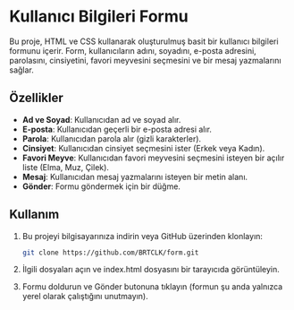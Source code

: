 # Kullanıcı Bilgileri Formu

Bu proje, HTML ve CSS kullanarak oluşturulmuş basit bir kullanıcı bilgileri formunu içerir. Form, kullanıcıların adını, soyadını, e-posta adresini, parolasını, cinsiyetini, favori meyvesini seçmesini ve bir mesaj yazmalarını sağlar.

## Özellikler

- **Ad ve Soyad**: Kullanıcıdan ad ve soyad alır.
- **E-posta**: Kullanıcıdan geçerli bir e-posta adresi alır.
- **Parola**: Kullanıcıdan parola alır (gizli karakterler).
- **Cinsiyet**: Kullanıcıdan cinsiyet seçmesini ister (Erkek veya Kadın).
- **Favori Meyve**: Kullanıcıdan favori meyvesini seçmesini isteyen bir açılır liste (Elma, Muz, Çilek).
- **Mesaj**: Kullanıcıdan mesaj yazmalarını isteyen bir metin alanı.
- **Gönder**: Formu göndermek için bir düğme.

## Kullanım

1. Bu projeyi bilgisayarınıza indirin veya GitHub üzerinden klonlayın:

   ```bash
   git clone https://github.com/BRTCLK/form.git

2. İlgili dosyaları açın ve index.html dosyasını bir tarayıcıda görüntüleyin.

3. Formu doldurun ve Gönder butonuna tıklayın (formun şu anda yalnızca yerel olarak çalıştığını unutmayın).